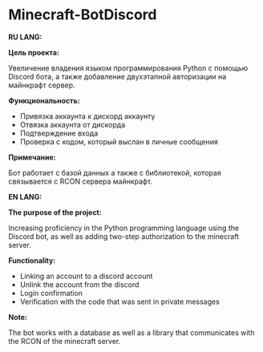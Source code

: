 # Minecraft-BotDiscord

**RU LANG:**

__Цель проекта:__

Увеличение владения языком программирования Python с помощью Discord бота, а также добавление двухэтапной авторизации на майнкрафт сервер.

__Функциональность:__

- Привязка аккаунта к дискорд аккаунту
- Отвязка аккаунта от дискорда
- Подтверждение входа
- Проверка с кодом, который выслан в личные сообщения

__Примечание:__

Бот работает с базой данных а также с библиотекой, которая связывается с RCON сервера майнкрафт.

**EN LANG:**

__The purpose of the project:__

Increasing proficiency in the Python programming language using the Discord bot, as well as adding two-step authorization to the minecraft server.

__Functionality:__

- Linking an account to a discord account
- Unlink the account from the discord
- Login confirmation
- Verification with the code that was sent in private messages

__Note:__

The bot works with a database as well as a library that communicates with the RCON of the minecraft server.
